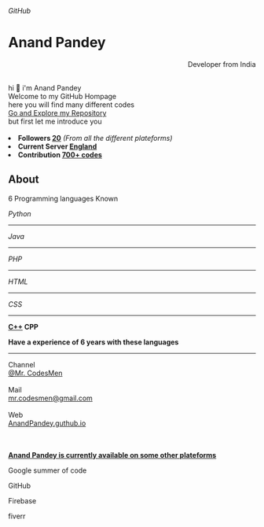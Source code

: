<html>
    <head>
    <body>
        <div class="container">
            <i class="fa-brands fa-github">GitHub</i>
            <br>
            <h1><b>Anand Pandey</b></h1>
            <p style="text-align:right; color:;">Developer from India</p>
            <br>
            <l>hi 👋 i'm Anand Pandey<br>Welcome to my GitHub Hompage<br> here you will find many different codes <br><u>Go and Explore my Repository</u></br>but first let me introduce you</l>
            <br>
        </div>
        <br>
        <div class="follow">
            <li><b>Followers <U>20</U></b><i>  (From all the different plateforms)</i></li>
            <li><b>Current Server <u>England</u></b></li>
            <li><b>Contribution <u>700+ codes</u></b></li>
        </div>
        <div class="about">
            <h2><i class="fa-solid fa-question fa-fade"></i><b> About</b>
            </h2>
            <p> 6 Programming languages Known</p>
            <div class="lang">
                <i class="fa-brands fa-python"> Python</i>
                <br>
                <hr>
                <i class="fa-brands fa-java"> Java</i>
                <br>
                <hr>
                <i class="fa-brands fa-php"> PHP</i>
                <br>
                <hr>
                <i class="fa-brands fa-html5"> HTML</i>
                <br>
                <hr>
                <i class="fa-brands fa-css3-alt"> CSS</i>
                <hr>
                <p><B><u>C++</u> CPP</B></p>
            </div>
            <p><b>Have a experience of 6 years with these languages</b></p>
        </div>
        <hr>
        <div class="ref">
            <p1>Channel</p1>
            <br>
            <i class="fa-brands fa-youtube"></i>
            <a href="https://youtube.com/@Mr.CodesMen?si=u67oVk3E-eQV6jZJ">@Mr. CodesMen</a>
            <br>
            <br>
            <p1>Mail</p1>
            <br>
            <i class="fa-solid fa-envelope"></i>
            <a href="mailto:mr.codesmen@gmail.com">  mr.codesmen@gmail.com</a>
            <br>
            <br>
            <p1>Web</p1>
            <br>
            <i class="fa-solid fa-envelope"></i>
            <a href="https://anandpandey455.github.io/AnandPandey.github.io-/">  AnandPandey.guthub.io</a>
        </div>
        <br>
        <br>
        <div class="tell">
            <p><b><u>Anand Pandey is currently available on some other plateforms</u></b></p>
            <p>Google summer of code</p>
            <p>GitHub</p>
            <p>Firebase</p>
            <p>fiverr</p>
        
        
    
</html>
